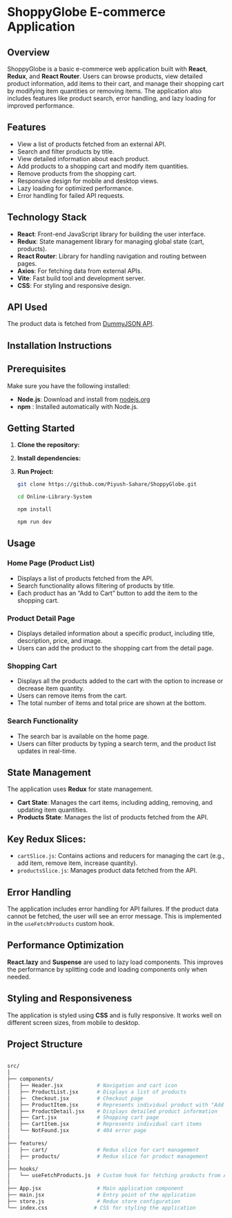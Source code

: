 # **ShoppyGlobe E-commerce Application**

## **Overview**

ShoppyGlobe is a basic e-commerce web application built with **React**, **Redux**, and **React Router**. Users can browse products, view detailed product information, add items to their cart, and manage their shopping cart by modifying item quantities or removing items. The application also includes features like product search, error handling, and lazy loading for improved performance.

## **Features**

*   View a list of products fetched from an external API.
*   Search and filter products by title.
*   View detailed information about each product.
*   Add products to a shopping cart and modify item quantities.
*   Remove products from the shopping cart.
*   Responsive design for mobile and desktop views.
*   Lazy loading for optimized performance.
*   Error handling for failed API requests.

## **Technology Stack**

*   **React**: Front-end JavaScript library for building the user interface.
*   **Redux**: State management library for managing global state (cart, products).
*   **React Router**: Library for handling navigation and routing between pages.
*   **Axios**: For fetching data from external APIs.
*   **Vite**: Fast build tool and development server.
*   **CSS**: For styling and responsive design.

## **API Used**

The product data is fetched from [DummyJSON API](https://dummyjson.com/products).


## **Installation Instructions**

## Prerequisites

Make sure you have the following installed:

- **Node.js**: Download and install from [nodejs.org](https://nodejs.org/)
- **npm** : Installed automatically with Node.js.

## Getting Started

1. **Clone the repository:**
2. **Install dependencies:**
3. **Run Project:**

   ```bash
   git clone https://github.com/Piyush-Sahare/ShoppyGlobe.git

   cd Online-Library-System

   npm install
   
   npm run dev

## **Usage**

### **Home Page (Product List)**

*   Displays a list of products fetched from the API.
*   Search functionality allows filtering of products by title.
*   Each product has an “Add to Cart” button to add the item to the shopping cart.

### **Product Detail Page**

*   Displays detailed information about a specific product, including title, description, price, and image.
*   Users can add the product to the shopping cart from the detail page.

### **Shopping Cart**

*   Displays all the products added to the cart with the option to increase or decrease item quantity.
*   Users can remove items from the cart.
*   The total number of items and total price are shown at the bottom.

### **Search Functionality**

*   The search bar is available on the home page.
*   Users can filter products by typing a search term, and the product list updates in real-time.

## **State Management**

The application uses **Redux** for state management.

*   **Cart State**: Manages the cart items, including adding, removing, and updating item quantities.
*   **Products State**: Manages the list of products fetched from the API.

## **Key Redux Slices**:

*   `cartSlice.js`: Contains actions and reducers for managing the cart (e.g., add item, remove item, increase quantity).
*   `productsSlice.js`: Manages product data fetched from the API.

## **Error Handling**

The application includes error handling for API failures. If the product data cannot be fetched, the user will see an error message. This is implemented in the `useFetchProducts` custom hook.

## **Performance Optimization**

**React.lazy** and **Suspense** are used to lazy load components. This improves the performance by splitting code and loading components only when needed.

## **Styling and Responsiveness**

The application is styled using **CSS** and is fully responsive. It works well on different screen sizes, from mobile to desktop.



## **Project Structure**

```bash

src/
│
├── components/
│   ├── Header.jsx           # Navigation and cart icon
│   ├── ProductList.jsx      # Displays a list of products
│   ├─  Checkout.jsx         # Checkout page
│   ├── ProductItem.jsx      # Represents individual product with "Add to Cart" button
│   ├── ProductDetail.jsx    # Displays detailed product information
│   ├── Cart.jsx             # Shopping cart page
│   ├── CartItem.jsx         # Represents individual cart items
│   └── NotFound.jsx         # 404 error page
│
├── features/
│   ├── cart/                # Redux slice for cart management
│   ├── products/            # Redux slice for product management
│
├── hooks/
│   └── useFetchProducts.js  # Custom hook for fetching products from API
│
├── App.jsx                  # Main application component
├── main.jsx                 # Entry point of the application
├── store.js                 # Redux store configuration
└── index.css               # CSS for styling the application







